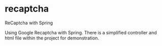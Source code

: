 # recaptcha
ReCaptcha with Spring

Using Google Recaptcha with Spring.  There is a simplified controller and html file within the project for demonstration.

